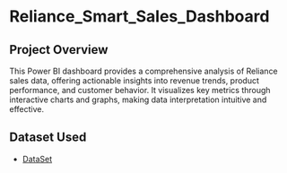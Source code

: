 # Reliance_Smart_Sales_Dashboard

## Project Overview
This Power BI dashboard provides a comprehensive analysis of Reliance sales data, offering actionable insights into revenue trends, product performance, and customer behavior. It visualizes key metrics through interactive charts and graphs, making data interpretation intuitive and effective.

## Dataset Used
- <a href="https://github.com/RaghavendraZende/Reliance_Smart_Sales/blob/main/New%20Reliance%20Sales%20Report.pbix">DataSet</a>
